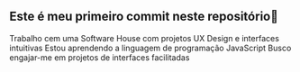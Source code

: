 ## Este é meu primeiro commit neste repositório👋

Trabalho cem uma Software House com projetos UX Design e interfaces intuitivas 
Estou aprendendo a linguagem de programação JavaScript
Busco engajar-me em projetos de interfaces facilitadas
